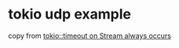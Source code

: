 # tokio udp example

copy from [tokio::timeout on Stream always occurs](https://stackoverflow.com/questions/60234817/tokiotimeout-on-stream-always-occurs)

